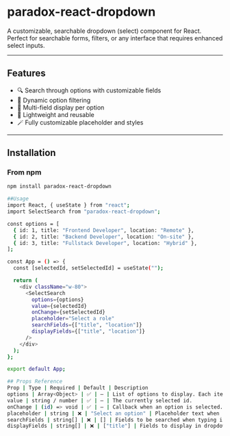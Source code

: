 # paradox-react-dropdown

A customizable, searchable dropdown (select) component for React. Perfect for searchable forms, filters, or any interface that requires enhanced select inputs.

---

## Features

- 🔍 Search through options with customizable fields
- 🔄 Dynamic option filtering
- 💬 Multi-field display per option
- 🎯 Lightweight and reusable
- 🪄 Fully customizable placeholder and styles

---

##  Installation

### From npm

```bash
npm install paradox-react-dropdown

##Usage
import React, { useState } from "react";
import SelectSearch from "paradox-react-dropdown";

const options = [
  { id: 1, title: "Frontend Developer", location: "Remote" },
  { id: 2, title: "Backend Developer", location: "On-site" },
  { id: 3, title: "Fullstack Developer", location: "Hybrid" },
];

const App = () => {
  const [selectedId, setSelectedId] = useState("");

  return (
    <div className="w-80">
      <SelectSearch
        options={options}
        value={selectedId}
        onChange={setSelectedId}
        placeholder="Select a role"
        searchFields={["title", "location"]}
        displayFields={["title", "location"]}
      />
    </div>
  );
};

export default App;

## Props Reference
Prop | Type | Required | Default | Description
options | Array<Object> | ✅ | — | List of options to display. Each item must contain a unique id.
value | string / number | ✅ | — | The currently selected id.
onChange | (id) => void | ✅ | — | Callback when an option is selected. Returns the selected id.
placeholder | string | ❌ | "Select an option" | Placeholder text when no option is selected.
searchFields | string[] | ❌ | [] | Fields to be searched when typing into the search box.
displayFields | string[] | ❌ | ["title"] | Fields to display in dropdown and selected option, joined by " - ".
